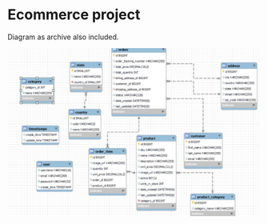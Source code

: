# Ecommerce project

Diagram as archive also included.

![Db_diagram](https://github.com/EduCaballero/ecommerce-rest-api/blob/main/db_files/db_diagram.JPG)